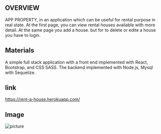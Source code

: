 
## OVERVIEW

APP PROPERTY, in an application which  can be useful for rental purpose in real state. At the first page, you can view  rental houses available with more detail. At the same page you add a house. but for to delete or edite a house you have to login.


## Materials 
 A simple full stack application with a front end implemented with React, Bootstrap, and CSS SASS. The backend implemented with Node.js, Mysql with Sequelize. 

 ## link  

 https://rent-a-house.herokuapp.com/

## Image
 ![picture](client/src/images/2020-03-13(1)%20.png)


